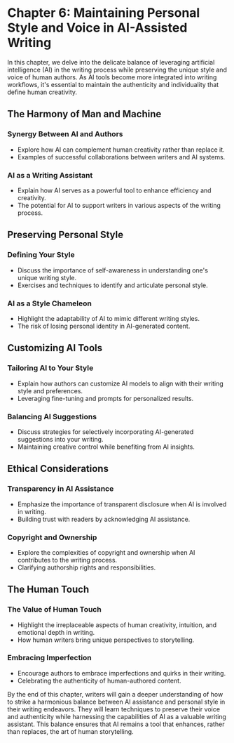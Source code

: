 Chapter 6: Maintaining Personal Style and Voice in AI-Assisted Writing
======================================================================

In this chapter, we delve into the delicate balance of leveraging artificial intelligence (AI) in the writing process while preserving the unique style and voice of human authors. As AI tools become more integrated into writing workflows, it's essential to maintain the authenticity and individuality that define human creativity.

The Harmony of Man and Machine
------------------------------

### Synergy Between AI and Authors

* Explore how AI can complement human creativity rather than replace it.
* Examples of successful collaborations between writers and AI systems.

### AI as a Writing Assistant

* Explain how AI serves as a powerful tool to enhance efficiency and creativity.
* The potential for AI to support writers in various aspects of the writing process.

Preserving Personal Style
-------------------------

### Defining Your Style

* Discuss the importance of self-awareness in understanding one's unique writing style.
* Exercises and techniques to identify and articulate personal style.

### AI as a Style Chameleon

* Highlight the adaptability of AI to mimic different writing styles.
* The risk of losing personal identity in AI-generated content.

Customizing AI Tools
--------------------

### Tailoring AI to Your Style

* Explain how authors can customize AI models to align with their writing style and preferences.
* Leveraging fine-tuning and prompts for personalized results.

### Balancing AI Suggestions

* Discuss strategies for selectively incorporating AI-generated suggestions into your writing.
* Maintaining creative control while benefiting from AI insights.

Ethical Considerations
----------------------

### Transparency in AI Assistance

* Emphasize the importance of transparent disclosure when AI is involved in writing.
* Building trust with readers by acknowledging AI assistance.

### Copyright and Ownership

* Explore the complexities of copyright and ownership when AI contributes to the writing process.
* Clarifying authorship rights and responsibilities.

The Human Touch
---------------

### The Value of Human Touch

* Highlight the irreplaceable aspects of human creativity, intuition, and emotional depth in writing.
* How human writers bring unique perspectives to storytelling.

### Embracing Imperfection

* Encourage authors to embrace imperfections and quirks in their writing.
* Celebrating the authenticity of human-authored content.

By the end of this chapter, writers will gain a deeper understanding of how to strike a harmonious balance between AI assistance and personal style in their writing endeavors. They will learn techniques to preserve their voice and authenticity while harnessing the capabilities of AI as a valuable writing assistant. This balance ensures that AI remains a tool that enhances, rather than replaces, the art of human storytelling.
